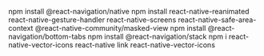 npm install @react-navigation/native
npm install react-native-reanimated react-native-gesture-handler react-native-screens react-native-safe-area-context @react-native-community/masked-view
npm install @react-navigation/bottom-tabs
npm install @react-navigation/stack
npm i react-native-vector-icons
react-native link react-native-vector-icons